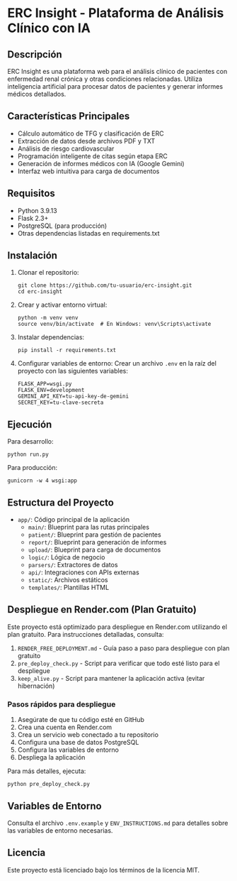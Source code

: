 # ERC Insight - Plataforma de Análisis Clínico con IA

## Descripción

ERC Insight es una plataforma web para el análisis clínico de pacientes con enfermedad renal crónica y otras condiciones relacionadas. Utiliza inteligencia artificial para procesar datos de pacientes y generar informes médicos detallados.

## Características Principales

- Cálculo automático de TFG y clasificación de ERC
- Extracción de datos desde archivos PDF y TXT
- Análisis de riesgo cardiovascular
- Programación inteligente de citas según etapa ERC
- Generación de informes médicos con IA (Google Gemini)
- Interfaz web intuitiva para carga de documentos

## Requisitos

- Python 3.9.13
- Flask 2.3+
- PostgreSQL (para producción)
- Otras dependencias listadas en requirements.txt

## Instalación

1. Clonar el repositorio:
   ```
   git clone https://github.com/tu-usuario/erc-insight.git
   cd erc-insight
   ```

2. Crear y activar entorno virtual:
   ```
   python -m venv venv
   source venv/bin/activate  # En Windows: venv\Scripts\activate
   ```

3. Instalar dependencias:
   ```
   pip install -r requirements.txt
   ```

4. Configurar variables de entorno:
   Crear un archivo `.env` en la raíz del proyecto con las siguientes variables:
   ```
   FLASK_APP=wsgi.py
   FLASK_ENV=development
   GEMINI_API_KEY=tu-api-key-de-gemini
   SECRET_KEY=tu-clave-secreta
   ```

## Ejecución

Para desarrollo:
```
python run.py
```

Para producción:
```
gunicorn -w 4 wsgi:app
```

## Estructura del Proyecto

- `app/`: Código principal de la aplicación
  - `main/`: Blueprint para las rutas principales
  - `patient/`: Blueprint para gestión de pacientes
  - `report/`: Blueprint para generación de informes
  - `upload/`: Blueprint para carga de documentos
  - `logic/`: Lógica de negocio
  - `parsers/`: Extractores de datos
  - `api/`: Integraciones con APIs externas
  - `static/`: Archivos estáticos
  - `templates/`: Plantillas HTML

## Despliegue en Render.com (Plan Gratuito)

Este proyecto está optimizado para despliegue en Render.com utilizando el plan gratuito. Para instrucciones detalladas, consulta:

1. `RENDER_FREE_DEPLOYMENT.md` - Guía paso a paso para despliegue con plan gratuito
2. `pre_deploy_check.py` - Script para verificar que todo esté listo para el despliegue
3. `keep_alive.py` - Script para mantener la aplicación activa (evitar hibernación)

### Pasos rápidos para despliegue

1. Asegúrate de que tu código esté en GitHub
2. Crea una cuenta en Render.com
3. Crea un servicio web conectado a tu repositorio
4. Configura una base de datos PostgreSQL
5. Configura las variables de entorno
6. Despliega la aplicación

Para más detalles, ejecuta:
```
python pre_deploy_check.py
```

## Variables de Entorno

Consulta el archivo `.env.example` y `ENV_INSTRUCTIONS.md` para detalles sobre las variables de entorno necesarias.

## Licencia

Este proyecto está licenciado bajo los términos de la licencia MIT.
